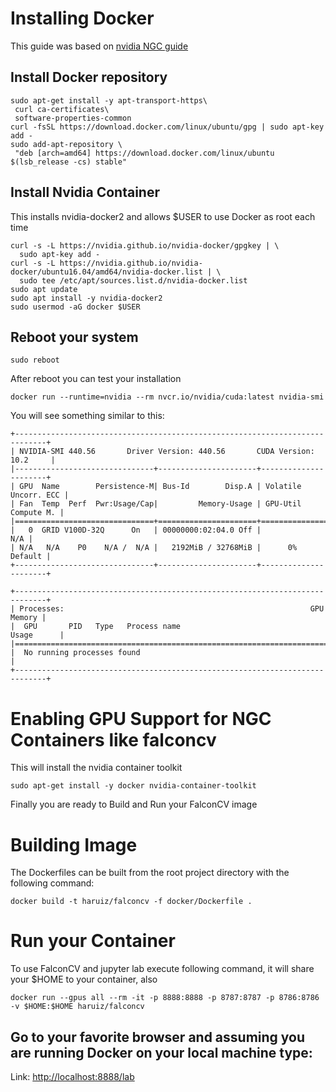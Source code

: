 # Installing Docker

This guide was based on [nvidia NGC guide]( https://docs.nvidia.com/ngc/ngc-vgpu-setup-guide/index.html)

## Install Docker repository
```shell script
sudo apt-get install -y apt-transport-https\
 curl ca-certificates\
 software-properties-common
curl -fsSL https://download.docker.com/linux/ubuntu/gpg | sudo apt-key add -
sudo add-apt-repository \
 "deb [arch=amd64] https://download.docker.com/linux/ubuntu $(lsb_release -cs) stable"
```
## Install Nvidia Container
This installs nvidia-docker2 and allows $USER to use Docker as root each time
```shell script
curl -s -L https://nvidia.github.io/nvidia-docker/gpgkey | \
  sudo apt-key add -
curl -s -L https://nvidia.github.io/nvidia-docker/ubuntu16.04/amd64/nvidia-docker.list | \
  sudo tee /etc/apt/sources.list.d/nvidia-docker.list
sudo apt update
sudo apt install -y nvidia-docker2
sudo usermod -aG docker $USER
```

## Reboot your system
```shell script
sudo reboot
```

After reboot you can test your installation
```shell script
docker run --runtime=nvidia --rm nvcr.io/nvidia/cuda:latest nvidia-smi
```
You will see something similar to this:
```shell script
+-----------------------------------------------------------------------------+
| NVIDIA-SMI 440.56       Driver Version: 440.56       CUDA Version: 10.2     |
|-------------------------------+----------------------+----------------------+
| GPU  Name        Persistence-M| Bus-Id        Disp.A | Volatile Uncorr. ECC |
| Fan  Temp  Perf  Pwr:Usage/Cap|         Memory-Usage | GPU-Util  Compute M. |
|===============================+======================+======================|
|   0  GRID V100D-32Q      On   | 00000000:02:04.0 Off |                  N/A |
| N/A   N/A    P0    N/A /  N/A |   2192MiB / 32768MiB |      0%      Default |
+-------------------------------+----------------------+----------------------+

+-----------------------------------------------------------------------------+
| Processes:                                                       GPU Memory |
|  GPU       PID   Type   Process name                             Usage      |
|=============================================================================|
|  No running processes found                                                 |
+-----------------------------------------------------------------------------+
```

# Enabling GPU Support for NGC Containers like falconcv
This will install the nvidia container toolkit
```shell script
sudo apt-get install -y docker nvidia-container-toolkit
```

Finally you are ready to Build and Run your FalconCV image

# Building Image

The Dockerfiles can be built from the root project directory with the following command:

```shell script
docker build -t haruiz/falconcv -f docker/Dockerfile .
```

# Run your Container

To use FalconCV and jupyter lab execute following command, it will share your $HOME to your container, also

```shell script
docker run --gpus all --rm -it -p 8888:8888 -p 8787:8787 -p 8786:8786 -v $HOME:$HOME haruiz/falconcv
```

## Go to your favorite browser and assuming you are running Docker on your local machine type:

Link: [http://localhost:8888/lab](localhost:8888/lab)

